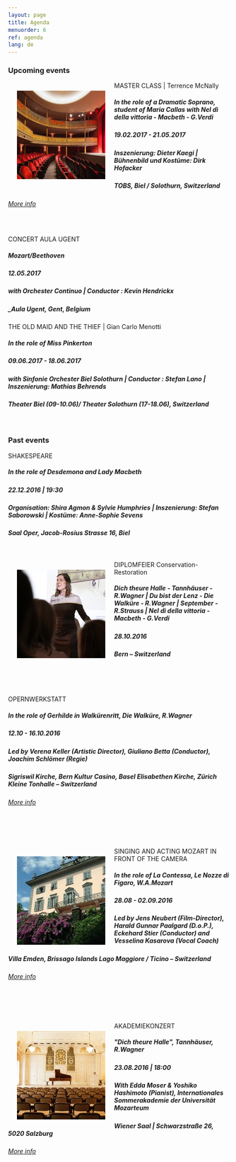 ```yaml
---
layout: page
title: Agenda
menuorder: 6
ref: agenda
lang: de
---
```


### Upcoming events


<img style="float: left; padding: 20px" src="/assets/event4.jpg">  

MASTER CLASS | Terrence McNally

##### In the role of a Dramatic Soprano, student of Maria Callas with Nel dì della vittoria - Macbeth - G.Verdi

##### 19.02.2017 - 21.05.2017

##### Inszenierung: Dieter Kaegi | Bühnenbild und Kostüme: Dirk Hofacker

##### _TOBS, Biel / Solothurn, Switzerland_

###### <a href="https://www.tobs.ch/fr/theatre/productions/stueck/prod/245/" target="_blank">More info</a>

&nbsp;


CONCERT AULA UGENT

##### Mozart/Beethoven

##### 12.05.2017

##### with Orchester Continuo | Conductor : Kevin Hendrickx

##### _Aula Ugent, Gent, Belgium 


THE OLD MAID AND THE THIEF | Gian Carlo Menotti

##### In the role of Miss Pinkerton 

##### 09.06.2017 - 18.06.2017

##### with Sinfonie Orchester Biel Solothurn | Conductor : Stefan Lano | Inszenierung: Mathias Behrends

##### _Theater Biel (09-10.06)/ Theater Solothurn (17-18.06), Switzerland_

&nbsp;


### Past events


SHAKESPEARE

##### In the role of Desdemona and Lady Macbeth 

##### 22.12.2016 | 19:30

##### Organisation: Shira Agmon & Sylvie Humphries | Inszenierung: Stefan Saborowski | Kostüme: Anne-Sophie Sevens

##### _Saal Oper_, Jacob-Rosius Strasse 16, Biel 

&nbsp;
&nbsp; 

<img style="float: left; padding: 20px" src="/assets/109-thumbnail.jpg"> 

DIPLOMFEIER Conservation-Restoration

##### Dich theure Halle - Tannhäuser - R.Wagner | Du bist der Lenz - Die Walküre - R.Wagner | September - R.Strauss | Nel dì della vittoria - Macbeth - G.Verdi

##### 28.10.2016

##### _Bern – Switzerland_

&nbsp;

&nbsp;



OPERNWERKSTATT

##### In the role of Gerhilde in Walkürenritt, Die Walküre, R.Wagner

##### 12.10 - 16.10.2016

##### Led by Verena Keller (Artistic Director), Giuliano Betta (Conductor), Joachim Schlömer (Regie)

##### _Sigriswil Kirche, Bern Kultur Casino, Basel Elisabethen Kirche, Zürich Kleine Tonhalle – Switzerland_

###### <a href="http://opernwerkstatt.emedia4web.eu/index.php?id=62" target="_blank">More info</a>

&nbsp;

&nbsp;


<img style="float: left; padding: 20px" src="/assets/event2.jpg">  

SINGING AND ACTING MOZART IN FRONT OF THE CAMERA

##### In the role of La Contessa, Le Nozze di Figaro, W.A.Mozart

##### 28.08 - 02.09.2016

##### Led by Jens Neubert (Film-Director), Harald Gunnar Paalgard (D.o.P.), Eckehard Stier (Conductor) and Vesselina Kasarova (Vocal Coach)

##### _Villa Emden, Brissago Islands Lago Maggiore / Ticino – Switzerland_

###### <a href="http://syquali.ch/en/filmopera/" target="_blank">More info</a>

&nbsp;

&nbsp;


<img style="float: left; padding: 20px" src="/assets/event1.jpg">  

AKADEMIEKONZERT

##### "Dich theure Halle", Tannhäuser, R.Wagner

##### 23.08.2016 | 18:00

##### With Edda Moser & Yoshiko Hashimoto (Pianist), Internationales Sommerakademie der Universität Mozarteum

##### _Wiener Saal | Schwarzstraße 26, 5020 Salzburg_

###### <a href="https://www.moz.ac.at/de/events/veranstaltung.php?vanr=32473" target="_blank">More info</a>

&nbsp;





